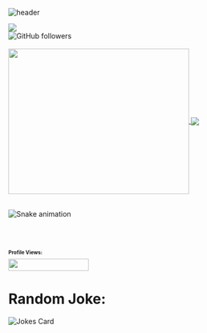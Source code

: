 ![header](https://capsule-render.vercel.app/api?type=waving&color=auto&height=200&section=header&text=Code-ichiwa!&fontSize=70&animation=twinkling&fontAlignY=30&fontAlign=70&customColorList=4,8,22,19,13,13,13,13,12,12,12)
<!--&descAlignY=40&desc=Welcome%20to%20my%20page-->

<picture>
<img src="https://readme-typing-svg.demolab.com?font=Fira+Code&size=40&duration=3000&pause=850&vCenter=true&width=500&height=100&lines=%22Hello+World!%22+;I+am+Roy.;My+repos+are+fun!;%22Trust+me+bro.%22" />
</picture>

</br>

<picture>
<img alt="GitHub followers" src="https://img.shields.io/github/followers/ltsRoy?label=GitHub%20&style=social" align="left">
</picture>

</br>
</br>

<!--[![GitHub stats](https://github-readme-stats.vercel.app/api?username=ltsRoy&theme=synthwave)](https://github.com/anuraghazra/github-readme-stats)-->


<a href="https://github.com/anuraghazra/github-readme-stats">
  <img align="center" height="290" width="360" src="https://github-readme-stats.vercel.app/api?username=ltsRoy&theme=synthwave" />
</a>
<a href="https://github.com/anuraghazra/github-readme-stats">
  <img align="center" src="https://github-readme-stats.vercel.app/api/top-langs/?username=ltsRoy&theme=synthwave&layout=compact" />
</a>



</br>
</br>

![Snake animation](https://github.com/ltsRoy/ltsRoy/blob/output/github-contribution-grid-snake.svg)

<html>
<br />
<br />
<h1 style="font-size:10px">
Profile Views:
</h1>
</html>

<picture>
<img width="160" height = "24" src= "https://profile-counter.glitch.me/{ltsRoy}/count.svg" />
</picture>

<h1>
 Random Joke: 
 </h1>
<picture>
<img src="https://readme-jokes.vercel.app/api" alt="Jokes Card" />
</picture>
